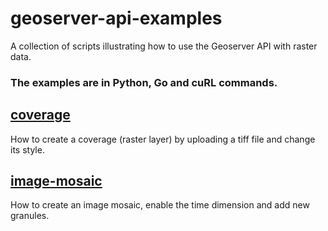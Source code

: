 # geoserver-api-examples
A collection of scripts illustrating how to use the Geoserver API with raster data.

### The examples are in Python, Go and cuRL commands.

## [coverage](https://github.com/pvernier/geoserver-api-examples/tree/master/coverage)

How to create a coverage (raster layer) by uploading a tiff file and change its style.

## [image-mosaic](https://github.com/pvernier/geoserver-api-examples/tree/master/image-mosaic)

How to create an image mosaic, enable the time dimension and add new granules.

